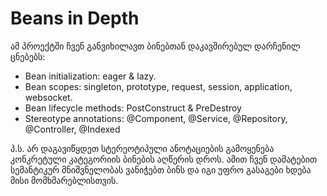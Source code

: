 # Beans in Depth

ამ პროექტში ჩვენ განვიხილავთ ბინებთან დაკავშირებულ დარჩენილ ცნებებს:

- Bean initialization: eager & lazy.
- Bean scopes: singleton, prototype, request, session, application, websocket.
- Bean lifecycle methods: PostConstruct & PreDestroy
- Stereotype annotations: @Component, @Service, @Repository, @Controller, @Indexed

პ.ს. არ დაგავიწყდეთ სტერეოტიპული ანოტაციების გამოყენება კონკრეტული კატეგორიის ბინების აღწერის დროს. ამით ჩვენ დამატებით
სემანტიკურ მნიშვნელობას ვანიჭებთ ბინს და იგი უფრო გასაგები ხდება მისი მომხმარებლისთვის.